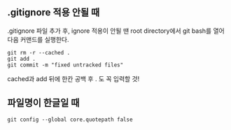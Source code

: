 ## <a name="gitignore"></a> .gitignore 적용 안될 때  

.gitignore 파일 추가 후, ignore 적용이 안될 땐 root directory에서 git bash를 열어 다음 커맨드를 실행한다.  

``git rm -r --cached .``  
``git add .``  
``git commit -m "fixed untracked files"``  

cached과 add 뒤에 한칸 공백 후 . 도 꼭 입력할 것!  

## 파일명이 한글일 때  
``git config --global core.quotepath false``
